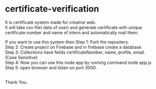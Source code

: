 # certificate-verification
It is certificate system made for creative web. <br>
It will take csv file( data of user) and generate certificate with unique certificate number and name of intern and automatically mail them.

If you want to use this system then
Step 1: Fork the repositery. <br>
Step 2: Create project on Firebase and in firebase create a database. <br>
Step 3: Collections have feilds certificateNumber, name, profile, email. (Case Sensitive) <br>
Step 4: Now you can use this node app by running command node app.js <br>
Step 5: open browser and listen on port 3000. <br> <br>

Thank You.
